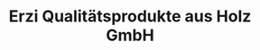 ---
title: "Erzi Qualitätsprodukte aus Holz GmbH"
url: /gruenhainichen/erzi-qualitaetsprodukte-aus-holz-gmbh/
shop: Andenken
---